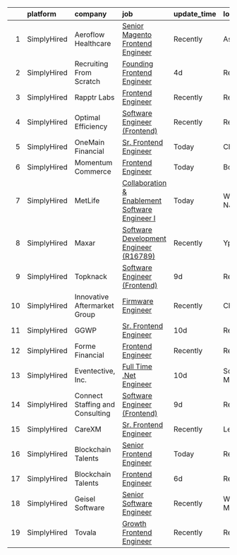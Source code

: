 

|    | platform    | company                         | job                                                                                                                                                          | update_time   | location        |
|---:|:------------|:--------------------------------|:-------------------------------------------------------------------------------------------------------------------------------------------------------------|:--------------|:----------------|
|  1 | SimplyHired | Aeroflow Healthcare             | [Senior Magento Frontend Engineer](https://www.simplyhired.com/job/uJJWsbsJ-A2J-2KXvsX-Cha73KyKnl-V2EEKSox5OzuSBWCVaz1N-A?q=frontend+engineer)               | Recently      | Asheville, NC   |
|  2 | SimplyHired | Recruiting From Scratch         | [Founding Frontend Engineer](https://www.simplyhired.com/job/IbXrSabo8u-jsuWX55FAOKbAl6eKJlIdkc5yI7m0lbbyaEYdBvAjnw?q=frontend+engineer)                     | 4d            | Remote          |
|  3 | SimplyHired | Rapptr Labs                     | [Frontend Engineer](https://www.simplyhired.com/job/MrSs3N9hpdf_HZG-ECPJ5FoWaXJNvZr4ndDsynj7bt5Xjn5bwg95eQ?q=frontend+engineer)                              | Recently      | Remote          |
|  4 | SimplyHired | Optimal Efficiency              | [Software Engineer (Frontend)](https://www.simplyhired.com/job/tdLZYEMU6jRlLMj0yVKcd_PBezg-af1i6_WgEMyzuy3GSBM61IN0xg?q=frontend+engineer)                   | Recently      | Remote          |
|  5 | SimplyHired | OneMain Financial               | [Sr. Frontend Engineer](https://www.simplyhired.com/job/_5zkcCuuS-XbLcN-jmwU5eM0nMVYij1sJMwzScztOS_97rGTr26wIA?q=frontend+engineer)                          | Today         | Charlotte, NC   |
|  6 | SimplyHired | Momentum Commerce               | [Frontend Engineer](https://www.simplyhired.com/job/-O_V9qfeADhwLkQqka_NI3J1Xja3EA8wQg4qkyuAzrbGbQqMkm1zQg?q=frontend+engineer)                              | Today         | Boston, MA      |
|  7 | SimplyHired | MetLife                         | [Collaboration & Enablement Software Engineer I](https://www.simplyhired.com/job/mi4KHzkrm6_iy9lP-5w0PZG0zCHXTaiW4WzlxjzJoBQbJQgi6kLNMg?q=frontend+engineer) | Today         | Whippany, NJ    |
|  8 | SimplyHired | Maxar                           | [Software Development Engineer (R16789)](https://www.simplyhired.com/job/TE62imwK8zg68FiNBcZ5NY7KB_p43dLElIt_WXoSwRdPoqLsn7sJJw?q=frontend+engineer)         | Recently      | Ypsilanti, MI   |
|  9 | SimplyHired | Topknack                        | [Software Engineer (Frontend)](https://www.simplyhired.com/job/cCecoRVDoE2XLOUlY9a2QrjpOwZcNs6b3DKDzhpC1utXDbZ7r1rfuA?q=frontend+engineer)                   | 9d            | Remote          |
| 10 | SimplyHired | Innovative Aftermarket Group    | [Firmware Engineer](https://www.simplyhired.com/job/BKXuKutHFzTtwaVpsAOWFkFUTbTHnGsR8e3WRqu0hq_Hi4ciidyJtQ?q=frontend+engineer)                              | Recently      | Chandler, AZ    |
| 11 | SimplyHired | GGWP                            | [Sr. Frontend Engineer](https://www.simplyhired.com/job/ON_xufJgNDw0n3__9mS3UGnb7qhIYriTnRSMN1OMnguNnZWHBJrgfA?q=frontend+engineer)                          | 10d           | Remote          |
| 12 | SimplyHired | Forme Financial                 | [Frontend Engineer](https://www.simplyhired.com/job/aVvTGwqnX8KvTbfvQ7eyJKqSr4KF__0NW2b3FzqU8WkHZvJJ46Du3w?q=frontend+engineer)                              | Recently      | Remote          |
| 13 | SimplyHired | Eventective, Inc.               | [Full Time .Net Engineer](https://www.simplyhired.com/job/YuX4chMfrT3O63eZwnl1uQf8GMhjJ6o-vTj-aUHApJNnRiV9K2EXbQ?q=frontend+engineer)                        | 10d           | Scarborough, ME |
| 14 | SimplyHired | Connect Staffing and Consulting | [Software Engineer (Frontend)](https://www.simplyhired.com/job/_WIvRTpynWW7_gFZoeh6uD3ZwizJf4ORuR0JvD9-90kv4t7vNqsJ9g?q=frontend+engineer)                   | 9d            | Remote          |
| 15 | SimplyHired | CareXM                          | [Sr. Frontend Engineer](https://www.simplyhired.com/job/AujtDW7NGvRFYc24ezy9Nkvx9KbfwckzyepiDkV4vWwH69pLcAsa4g?q=frontend+engineer)                          | Recently      | Lehi, UT        |
| 16 | SimplyHired | Blockchain Talents              | [Senior Frontend Engineer](https://www.simplyhired.com/job/Jnxh4REs5XD0eR_MuZgnGbgJqbp13TXYDqYV4MrUKevzHpOtv2nn3g?q=frontend+engineer)                       | Today         | Remote          |
| 17 | SimplyHired | Blockchain Talents              | [Frontend Engineer](https://www.simplyhired.com/job/nSVsHCvWsm3_pt5kzR-egLVZEH-yooTu1krRa-KA8yU3BGVLiAF1Lw?q=frontend+engineer)                              | 6d            | Remote          |
| 18 | SimplyHired | Geisel Software                 | [Senior Software Engineer](https://www.simplyhired.com/job/gk71XuBNrFlxGOm5b1EGgDiAmRQTH4EXTMcfzXn81diRF6C2giYnSA?q=frontend+engineer)                       | Recently      | Worcester, MA   |
| 19 | SimplyHired | Tovala                          | [Growth Frontend Engineer](https://www.simplyhired.com/job/vnaVs78l0yFMtqEPW25dJNQmlGiej-IYUTEgqVL7nHxZMBdqPbneDA?q=frontend+engineer)                       | Recently      | Remote          |